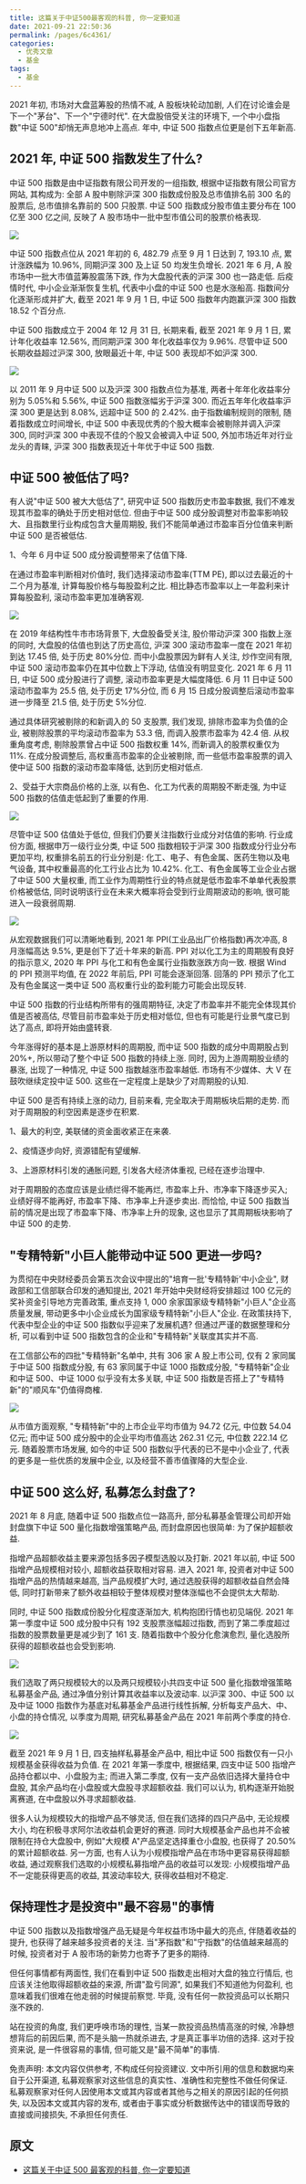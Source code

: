 ```yaml
---
title: 这篇关于中证500最客观的科普, 你一定要知道
date: 2021-09-21 22:50:36
permalink: /pages/6c4361/
categories:
  - 优秀文章
  - 基金
tags:
  - 基金
---
```


2021 年初, 市场对大盘蓝筹股的热情不减, A 股板块轮动加剧, 人们在讨论谁会是下一个"茅台"、下一个"宁德时代". 在大盘股倍受关注的环境下, 一个中小盘指数"中证 500"却悄无声息地冲上高点. 年中, 中证 500 指数点位更是创下五年新高.

## 2021 年, 中证 500 指数发生了什么?

中证 500 指数是由中证指数有限公司开发的一组指数, 根据中证指数有限公司官方网站, 其构成为: 全部 A 股中剔除沪深 300 指数成份股及总市值排名前 300 名的股票后, 总市值排名靠前的 500 只股票. 中证 500 指数成分股市值主要分布在 100 亿至 300 亿之间, 反映了 A 股市场中一批中型市值公司的股票价格表现.

![](../../.vuepress/public/img/article/036.jpg)

中证 500 指数点位从 2021 年初的 6, 482.79 点至 9 月 1 日达到 7, 193.10 点, 累计涨跌幅为 10.96%, 同期沪深 300 及上证 50 均发生负增长. 2021 年 6 月, A 股市场中一批大市值蓝筹股震荡下跌, 作为大盘股代表的沪深 300 也一路走低. 后疫情时代, 中小企业渐渐恢复生机, 代表中小盘的中证 500 也是水涨船高. 指数间分化逐渐形成并扩大, 截至 2021 年 9 月 1 日, 中证 500 指数年内跑赢沪深 300 指数 18.52 个百分点.

中证 500 指数成立于 2004 年 12 月 31 日, 长期来看, 截至 2021 年 9 月 1 日, 累计年化收益率 12.56%, 而同期沪深 300 年化收益率仅为 9.96%. 尽管中证 500 长期收益超过沪深 300, 放眼最近十年, 中证 500 表现却不如沪深 300.

![](../../.vuepress/public/img/article/037.jpg)

以 2011 年 9 月中证 500 以及沪深 300 指数点位为基准, 两者十年年化收益率分别为 5.05%和 5.56%, 中证 500 指数涨幅劣于沪深 300. 而近五年年化收益率沪深 300 更是达到 8.08%, 远超中证 500 的 2.42%. 由于指数编制规则的限制, 随着指数成立时间增长, 中证 500 中表现优秀的个股大概率会被剔除并调入沪深 300, 同时沪深 300 中表现不佳的个股又会被调入中证 500, 外加市场近年对行业龙头的青睐, 沪深 300 指数表现近十年优于中证 500 指数.

## 中证 500 被低估了吗?

有人说"中证 500 被大大低估了", 研究中证 500 指数历史市盈率数据, 我们不难发现其市盈率的确处于历史相对低位. 但由于中证 500 成分股调整对市盈率影响较大、且指数里行业构成包含大量周期股, 我们不能简单通过市盈率百分位值来判断中证 500 是否被低估.

1、今年 6 月中证 500 成分股调整带来了估值下降.

在通过市盈率判断相对价值时, 我们选择滚动市盈率(TTM PE), 即以过去最近的十二个月为基准, 计算每股价格与每股盈利之比. 相比静态市盈率以上一年盈利来计算每股盈利, 滚动市盈率更加准确客观.

![](../../.vuepress/public/img/article/038.jpg)

在 2019 年结构性牛市市场背景下, 大盘股备受关注, 股价带动沪深 300 指数上涨的同时, 大盘股的估值也到达了历史高位, 沪深 300 滚动市盈率一度在 2021 年初到达 17.45 倍, 处于历史 80%分位. 而中小盘股票因为鲜有人关注, 炒作空间有限, 中证 500 滚动市盈率仍在其中位数上下浮动, 估值没有明显变化. 2021 年 6 月 11 日, 中证 500 成分股进行了调整, 滚动市盈率更是大幅度降低. 6 月 11 日中证 500 滚动市盈率为 25.5 倍, 处于历史 17%分位, 而 6 月 15 日成分股调整后滚动市盈率进一步降至 21.5 倍, 处于历史 5%分位.

通过具体研究被剔除的和新调入的 50 支股票, 我们发现, 排除市盈率为负值的企业, 被剔除股票的平均滚动市盈率为 53.3 倍, 而调入股票市盈率为 42.4 倍. 从权重角度考虑, 剔除股票曾占中证 500 指数权重 14%, 而新调入的股票权重仅为 11%. 在成分股调整后, 高权重高市盈率的企业被剔除, 而一些低市盈率股票的调入使中证 500 指数的滚动市盈率降低, 达到历史相对低点.

2、受益于大宗商品价格的上涨, 以有色、化工为代表的周期股不断走强, 为中证 500 指数的估值走低起到了重要的作用.

![](../../.vuepress/public/img/article/039.jpg)

尽管中证 500 估值处于低位, 但我们仍要关注指数行业成分对估值的影响. 行业成份方面, 根据申万一级行业分类, 中证 500 指数相较于沪深 300 指数成分行业分布更加平均, 权重排名前五的行业分别是: 化工、电子、有色金属、医药生物以及电气设备, 其中权重最高的化工行业占比为 10.42%. 化工、有色金属等工业企业占据了中证 500 大量权重, 而工业作为周期性行业的特点就是低市盈率不单单代表股票价格被低估, 同时说明该行业在未来大概率将会受到行业周期波动的影响, 很可能进入一段衰弱周期.

![](../../.vuepress/public/img/article/040.jpg)

从宏观数据我们可以清晰地看到, 2021 年 PPI(工业品出厂价格指数)再次冲高, 8 月涨幅高达 9.5%, 更是创下了近十年来的新高. PPI 对以化工为主的周期股有良好的指示意义, 2020 年 PPI 与化工和有色金属行业指数涨跌方向一致. 根据 Wind 的 PPI 预测平均值, 在 2022 年前后, PPI 可能会逐渐回落. 回落的 PPI 预示了化工及有色金属这一类中证 500 高权重行业的盈利能力可能会出现反转.

中证 500 指数的行业结构所带有的强周期特征, 决定了市盈率并不能完全体现其价值是否被高估, 尽管目前市盈率处于历史相对低位, 但也有可能是行业景气度已到达了高点, 即将开始由盛转衰.

今年涨得好的基本是上游原材料的周期股, 而中证 500 指数的成分中周期股占到 20%+, 所以带动了整个中证 500 指数的持续上涨. 同时, 因为上游周期股业绩的暴涨, 出现了一种情况, 中证 500 指数越涨市盈率越低. 市场有不少媒体、大 V 在鼓吹继续定投中证 500. 这些在一定程度上是缺少了对周期股的认知.

中证 500 是否有持续上涨的动力, 目前来看, 完全取决于周期板块后期的走势. 而对于周期股的利空因素是逐步在积累.

1、最大的利空, 美联储的资金面收紧正在来袭.

2、疫情逐步向好, 资源错配有望缓解.

3、上游原材料引发的通胀问题, 引发各大经济体重视, 已经在逐步治理中.

对于周期股的态度应该是业绩烂得不能再烂, 市盈率上升、市净率下降逐步买入; 业绩好得不能再好, 市盈率下降、市净率上升逐步卖出. 而恰恰, 中证 500 指数当前的情况是出现了市盈率下降、市净率上升的现象, 这也显示了其周期板块影响了中证 500 的走势.

## "专精特新"小巨人能带动中证 500 更进一步吗?

为贯彻在中央财经委员会第五次会议中提出的"培育一批'专精特新'中小企业", 财政部和工信部联合印发的通知提出, 2021 年开始中央财经将安排超过 100 亿元的奖补资金引导地方完善政策, 重点支持 1, 000 余家国家级专精特新"小巨人"企业高质量发展, 带动更多中小企业成长为国家级专精特新"小巨人"企业. 在政策扶持下, 代表中型企业的中证 500 指数似乎迎来了发展机遇? 但通过严谨的数据整理和分析, 可以看到中证 500 指数包含的企业和"专精特新"关联度其实并不高.

在工信部公布的四批"专精特新"名单中, 共有 306 家 A 股上市公司, 仅有 2 家同属于中证 500 指数成分股, 有 63 家同属于中证 1000 指数成分股, "专精特新"企业和中证 500、中证 1000 似乎没有太多关联, 中证 500 指数是否搭上了"专精特新"的"顺风车"仍值得商榷.

![](../../.vuepress/public/img/article/041.jpg)

从市值方面观察, "专精特新"中的上市企业平均市值为 94.72 亿元, 中位数 54.04 亿元; 而中证 500 成分股中的企业平均市值高达 262.31 亿元, 中位数 222.14 亿元. 随着股票市场发展, 如今的中证 500 指数似乎代表的已不是中小企业了, 代表的更多是一些优质的发展中企业, 以及经营不善市值骤降的大型企业.

## 中证 500 这么好, 私募怎么封盘了?

2021 年 8 月底, 随着中证 500 指数点位一路高升, 部分私募基金管理公司却开始封盘旗下中证 500 量化指数增强策略产品, 而封盘原因也很简单: 为了保护超额收益.

指增产品超额收益主要来源包括多因子模型选股以及打新. 2021 年以前, 中证 500 指增产品规模相对较小, 超额收益获取相对容易. 进入 2021 年, 投资者对中证 500 指增产品的热情越来越高, 当产品规模扩大时, 通过选股获得的超额收益自然会降低, 同时打新带来了额外收益相较于整体规模对整体涨幅也不会提供太大帮助.

同时, 中证 500 指数成份股分化程度逐渐加大, 机构抱团行情也初见端倪. 2021 年第一季度中证 500 成分股中只有 192 支股票涨幅超过指数, 而到了第二季度超过指数的股票数量更是减少到了 161 支. 随着指数中个股分化愈演愈烈, 量化选股所获得的超额收益也会受到影响.

![](../../.vuepress/public/img/article/042.jpg)

我们选取了两只规模较大的以及两只规模较小共四支中证 500 量化指数增强策略私募基金产品, 通过净值分别计算其收益率以及波动率. 以沪深 300、中证 500 以及中证 1000 指数作为基底对私募基金产品进行线性拆解, 分析每支产品大、中、小盘的持仓情况, 以季度为周期, 研究私募基金产品在 2021 年前两个季度的持仓.

![](../../.vuepress/public/img/article/043.jpg)

截至 2021 年 9 月 1 日, 四支抽样私募基金产品中, 相比中证 500 指数仅有一只小规模基金获得收益为负值. 在 2021 年第一季度中, 根据结果, 四支中证 500 指增产品持仓都以中、小盘股为主; 而进入第二季度, 仅有一支产品依旧选择大量持仓中盘股, 其余产品均在小盘股或大盘股寻求超额收益. 我们可以认为, 机构逐渐开始脱离赛道, 在中盘股以外寻求超额收益.

很多人认为规模较大的指增产品不够灵活, 但在我们选择的四只产品中, 无论规模大小, 均在积极寻求阿尔法收益机会更好的赛道. 同时大规模基金产品也并不会被限制在持仓大盘股中, 例如"大规模 A"产品坚定选择重仓小盘股, 也获得了 20.50%的累计超额收益. 另一方面, 也有人认为小规模指增产品在市场中更容易获得超额收益, 通过观察我们选取的小规模私募指增产品的收益可以发现: 小规模指增产品不一定能获得更高的收益, 其波动率较大, 获得收益相对不稳定.

## 保持理性才是投资中"最不容易"的事情

中证 500 指数以及指数增强产品无疑是今年权益市场中最大的亮点, 伴随着收益的提升, 也获得了越来越多投资者的关注. 当"茅指数"和"宁指数"的估值越来越高的时候, 投资者对于 A 股市场的新势力也寄予了更多的期待.

但任何事情都有两面性, 我们在看到中证 500 指数走出相对大盘的独立行情后, 也应该关注他取得超额收益的来源, 所谓"盈亏同源", 如果我们不知道他为何盈利, 也意味着我们很难在他走弱的时候提前察觉. 毕竟, 没有任何一款投资品可以长期只涨不跌的.

站在投资的角度, 我们更呼唤市场的理性, 当某一款投资品热情高涨的时候, 冷静想想背后的前因后果, 而不是头脑一热就杀进去, 才是真正事半功倍的选择. 这对于投资来说, 是一件很容易的事情, 但可能又是"最不简单"的事情.

免责声明: 本文内容仅供参考, 不构成任何投资建议. 文中所引用的信息和数据均来自于公开渠道, 私募观察家对这些信息的真实性、准确性和完整性不做任何保证. 私募观察家对任何人因使用本文或其内容或者其他与之相关的原因引起的任何损失, 以及因本文或其内容的发布, 或者由于事实或分析数据传达中的错误而导致的直接或间接损失, 不承担任何责任.

## 原文

- [这篇关于中证 500 最客观的科普, 你一定要知道](https://mp.weixin.qq.com/s/qyuDPH64-C8izeOGSs-jJw)
